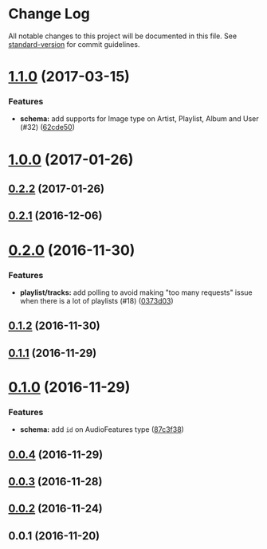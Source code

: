 # Change Log

All notable changes to this project will be documented in this file. See [standard-version](https://github.com/conventional-changelog/standard-version) for commit guidelines.

<a name="1.1.0"></a>
# [1.1.0](http://thefrenchhouse/spotify-graphql/compare/v1.0.0...v1.1.0) (2017-03-15)


### Features

* **schema:** add supports for Image type on Artist, Playlist, Album and User (#32) ([62cde50](http://thefrenchhouse/spotify-graphql/commits/62cde50))



<a name="1.0.0"></a>
# [1.0.0](http://thefrenchhouse/spotify-graphql/compare/v0.2.2...v1.0.0) (2017-01-26)



<a name="0.2.2"></a>
## [0.2.2](http://thefrenchhouse/spotify-graphql/compare/v0.2.1...v0.2.2) (2017-01-26)



<a name="0.2.1"></a>
## [0.2.1](http://thefrenchhouse/spotify-graphql/compare/v0.2.0...v0.2.1) (2016-12-06)



<a name="0.2.0"></a>
# [0.2.0](http://thefrenchhouse/spotify-graphql/compare/v0.1.2...v0.2.0) (2016-11-30)


### Features

* **playlist/tracks:** add polling to avoid making "too many requests" issue when there is a lot of playlists (#18) ([0373d03](http://thefrenchhouse/spotify-graphql/commits/0373d03))



<a name="0.1.2"></a>
## [0.1.2](http://thefrenchhouse/spotify-graphql/compare/v0.1.1...v0.1.2) (2016-11-30)



<a name="0.1.1"></a>
## [0.1.1](http://thefrenchhouse/spotify-graphql/compare/v0.1.0...v0.1.1) (2016-11-29)



<a name="0.1.0"></a>
# [0.1.0](http://thefrenchhouse/spotify-graphql/compare/v0.0.4...v0.1.0) (2016-11-29)


### Features

* **schema:** add `id` on AudioFeatures type ([87c3f38](http://thefrenchhouse/spotify-graphql/commits/87c3f38))



<a name="0.0.4"></a>
## [0.0.4](http://thefrenchhouse/spotify-graphql/compare/v0.0.3...v0.0.4) (2016-11-29)



<a name="0.0.3"></a>
## [0.0.3](http://thefrenchhouse/spotify-graphql/compare/v0.0.2...v0.0.3) (2016-11-28)



<a name="0.0.2"></a>
## [0.0.2](http://thefrenchhouse/spotify-graphql/compare/v0.0.1...v0.0.2) (2016-11-24)



<a name="0.0.1"></a>
## 0.0.1 (2016-11-20)
